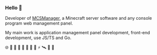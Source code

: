 ### Hello 🚀

Developer of [MCSManager](https://github.com/MCSManager), a Minecraft server software and any console program web management panel.

My main work is application management panel development, front-end development, use JS/TS and Go.

🌐 💌 🥪 🍉 🥚 💩 🍎 🎈 ⚡ 🛰️ 🎃 🥯


